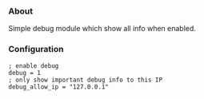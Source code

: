 ### About

Simple debug module which show all info when enabled. 

### Configuration

    ; enable debug
    debug = 1
    ; only show important debug info to this IP
    debug_allow_ip = "127.0.0.1"
